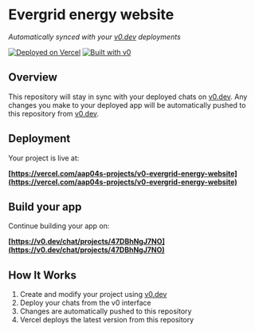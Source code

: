# Evergrid energy website

*Automatically synced with your [v0.dev](https://v0.dev) deployments*

[![Deployed on Vercel](https://img.shields.io/badge/Deployed%20on-Vercel-black?style=for-the-badge&logo=vercel)](https://vercel.com/aap04s-projects/v0-evergrid-energy-website)
[![Built with v0](https://img.shields.io/badge/Built%20with-v0.dev-black?style=for-the-badge)](https://v0.dev/chat/projects/47DBhNgJ7NO)

## Overview

This repository will stay in sync with your deployed chats on [v0.dev](https://v0.dev).
Any changes you make to your deployed app will be automatically pushed to this repository from [v0.dev](https://v0.dev).

## Deployment

Your project is live at:

**[https://vercel.com/aap04s-projects/v0-evergrid-energy-website](https://vercel.com/aap04s-projects/v0-evergrid-energy-website)**

## Build your app

Continue building your app on:

**[https://v0.dev/chat/projects/47DBhNgJ7NO](https://v0.dev/chat/projects/47DBhNgJ7NO)**

## How It Works

1. Create and modify your project using [v0.dev](https://v0.dev)
2. Deploy your chats from the v0 interface
3. Changes are automatically pushed to this repository
4. Vercel deploys the latest version from this repository